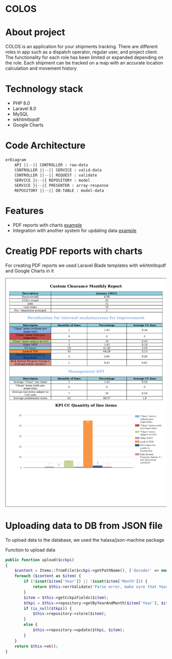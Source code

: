 # COLOS

# About project
COLOS is an application for your shipments tracking. There are different roles in app such as a dispatch operator, regular user, and project client. The functionality for each role has been limited or expanded depending on the role. Each shipment can be tracked on a map with an accurate location calculation and movement history

# Technology stack
- PHP 8.0
- Laravel 8.0
- MySQL
- wkhtmltopdf
- Google Charts

# Code Architecture
```mermaid
erDiagram
    API ||--|| CONTROLLER : raw-data
    CONTROLLER ||--|| SERVICE : valid-data
    CONTROLLER ||--|| REQUEST : validate
    SERVICE }|--|{ REPOSITORY : model
    SERVICE }|--|{ PRESENTER : array-response
    REPOSITORY ||--|| DB-TABLE : model-data
```

# Features
- PDF reports with charts [example](/example/cckpi.blade.php)
- Integration with another system for updating data [example](/example/CckpiService.php)

# Creatig PDF reports with charts

For creating PDF reports we used Laravel Blade templates with wkhtmltopdf and Google Charts in it

![CCKPI PDF Report](/img/cckpi.png)

# Uploading data to DB from JSON file

To upload data to the database, we used the halaxa/json-machine package

Function to upload data

```php
public function upload($cckpi)
{
    $content = Items::fromFile($cckpi->getPathName(), ['decoder' => new ExtJsonDecoder(true)]);
    foreach ($content as $item) {
        if (!isset($item['Year']) || !isset($item['Month'])) {
            return $this->errValidate('Parse error, make sure that Year and Month provided');
        }
        $item = $this->getCckpiFields($item);
        $tkpi = $this->repository->getByYearAndMonth($item['Year'], $item['Month'], $item['CompanyClientID']);
        if (is_null($tkpi)) {
            $this->repository->store($item);
        }
        else {
            $this->repository->update($tkpi, $item);
        }
    }
    return $this->ok();
}
```